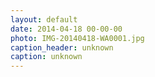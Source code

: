 ```yaml
---
layout: default
date: 2014-04-18 00-00-00
photo: IMG-20140418-WA0001.jpg
caption_header: unknown
caption: unknown
---
```

